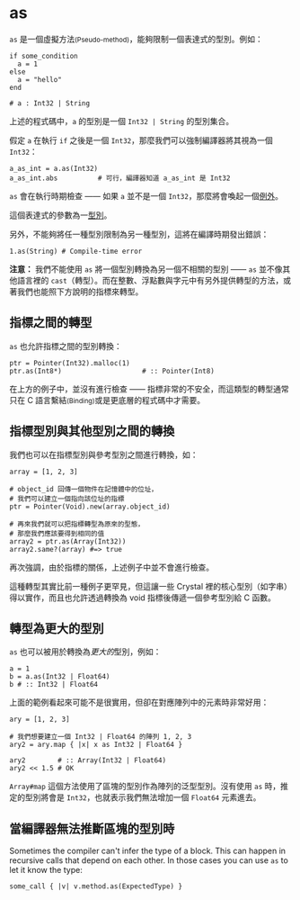 # as

`as` 是一個虛擬方法<small>(Pseudo-method)</small>，能夠限制一個表達式的型別。例如：

```crystal
if some_condition
  a = 1
else
  a = "hello"
end

# a : Int32 | String
```

上述的程式碼中，`a` 的型別是一個 `Int32 | String` 的型別集合。

假定 `a` 在執行 `if` 之後是一個 `Int32`，那麼我們可以強制編譯器將其視為一個 `Int32`：

```crystal
a_as_int = a.as(Int32)
a_as_int.abs          # 可行，編譯器知道 a_as_int 是 Int32
```

`as` 會在執行時期檢查 —— 如果 `a` 並不是一個 `Int32`，那麼將會喚起一個[例外](exception_handling.html)。

這個表達式的參數為一[型別](type_grammar.html)。

另外，不能夠將任一種型別限制為另一種型別，這將在編譯時期發出錯誤：

```crystal
1.as(String) # Compile-time error
```

**注意：** 我們不能使用 `as` 將一個型別轉換為另一個不相關的型別 —— `as` 並不像其他語言裡的 `cast`（轉型）。而在整數、浮點數與字元中有另外提供轉型的方法，或著我們也能照下方說明的指標來轉型。

## 指標之間的轉型

`as` 也允許指標之間的型別轉換：

```crystal
ptr = Pointer(Int32).malloc(1)
ptr.as(Int8*)                    # :: Pointer(Int8)
```

在上方的例子中，並沒有進行檢查 —— 指標非常的不安全，而這類型的轉型通常只在 C 語言繫結<small>(Binding)</small>或是更底層的程式碼中才需要。

## 指標型別與其他型別之間的轉換

我們也可以在指標型別與參考型別之間進行轉換，如：

```crystal
array = [1, 2, 3]

# object_id 回傳一個物件在記憶體中的位址，
# 我們可以建立一個指向該位址的指標
ptr = Pointer(Void).new(array.object_id)

# 再來我們就可以把指標轉型為原來的型態，
# 那麼我們應該要得到相同的值
array2 = ptr.as(Array(Int32))
array2.same?(array) #=> true
```

再次強調，由於指標的關係，上述例子中並不會進行檢查。

這種轉型其實比前一種例子更罕見，但這讓一些 Crystal 裡的核心型別（如字串）得以實作，而且也允許透過轉換為 void 指標後傳遞一個參考型別給 C 函數。

## 轉型為更大的型別

`as` 也可以被用於轉換為*更大的*型別，例如：

```crystal
a = 1
b = a.as(Int32 | Float64)
b # :: Int32 | Float64
```

上面的範例看起來可能不是很實用，但卻在對應陣列中的元素時非常好用：

```crystal
ary = [1, 2, 3]

# 我們想要建立一個 Int32 | Float64 的陣列 1, 2, 3
ary2 = ary.map { |x| x as Int32 | Float64 }

ary2        # :: Array(Int32 | Float64)
ary2 << 1.5 # OK
```

`Array#map` 這個方法使用了區塊的型別作為陣列的泛型型別。沒有使用 `as` 時，推定的型別將會是 `Int32`，也就表示我們無法增加一個 `Float64` 元素進去。

## 當編譯器無法推斷區塊的型別時

Sometimes the compiler can't infer the type of a block. This can happen in recursive calls that depend on each other. In those cases you can use `as` to let it know the type:

```crystal
some_call { |v| v.method.as(ExpectedType) }
```
